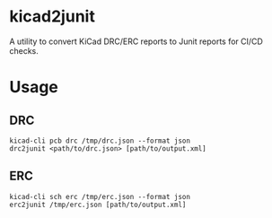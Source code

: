 # kicad2junit

A utility to convert KiCad DRC/ERC reports to Junit reports for CI/CD checks.

# Usage

## DRC
```
kicad-cli pcb drc /tmp/drc.json --format json
drc2junit <path/to/drc.json> [path/to/output.xml]
```

## ERC
```
kicad-cli sch erc /tmp/erc.json --format json
erc2junit /tmp/erc.json [path/to/output.xml]
```